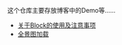这个仓库主要存放博客中的Demo等……

- [关于Block的使用及注意事项](https://github.com/xnxy/iOS-Project-Examples/tree/master/BlockDemo)
- [全景图加载](https://github.com/xnxy/iOS-Project-Examples/tree/master/PanoramaViewDemo)
